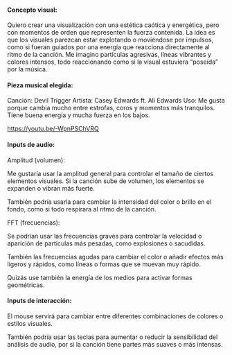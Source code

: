 #### Concepto visual:

Quiero crear una visualización con una estética caótica y energética, pero con momentos de orden que representen la fuerza contenida. La idea es que los visuales parezcan estar explotando o moviéndose por impulsos, como si fueran guiados por una energía que reacciona directamente al ritmo de la canción. Me imagino partículas agresivas, líneas vibrantes y colores intensos, todo reaccionando como si la visual estuviera “poseída” por la música.

#### Pieza musical elegida:

Canción: Devil Trigger
Artista: Casey Edwards ft. Ali Edwards
Uso: Me gusta porque cambia mucho entre estrofas, coros y momentos más tranquilos. Tiene buena energía y mucha fuerza en los bajos.

https://youtu.be/-WpnPSChVRQ

#### Inputs de audio:

Amplitud (volumen):

Me gustaría usar la amplitud general para controlar el tamaño de ciertos elementos visuales. Si la canción sube de volumen, los elementos se expanden o vibran más fuerte.

También podría usarla para cambiar la intensidad del color o brillo en el fondo, como si todo respirara al ritmo de la canción.

FFT (frecuencias):

Se podrían usar las frecuencias graves para controlar la velocidad o aparición de partículas más pesadas, como explosiones o sacudidas.

También las frecuencias agudas para cambiar el color o añadir efectos más ligeros y rápidos, como líneas o formas que se muevan muy rápido.

Quizás use también la energía de los medios para activar formas geométricas.

#### Inputs de interacción:

El mouse servirá para cambiar entre diferentes combinaciones de colores o estilos visuales.

También podría usar las teclas para aumentar o reducir la sensibilidad del análisis de audio, por si la canción tiene partes más suaves o más intensas.
